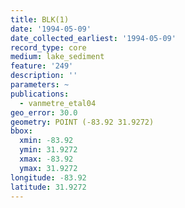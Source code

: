 ```yaml
---
title: BLK(1)
date: '1994-05-09'
date_collected_earliest: '1994-05-09'
record_type: core
medium: lake_sediment
feature: '249'
description: ''
parameters: ~
publications:
  - vanmetre_etal04
geo_error: 30.0
geometry: POINT (-83.92 31.9272)
bbox:
  xmin: -83.92
  ymin: 31.9272
  xmax: -83.92
  ymax: 31.9272
longitude: -83.92
latitude: 31.9272
---
```

